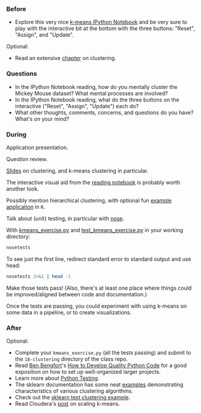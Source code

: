 ### Before

 * Explore this very nice [k-means IPython Notebook](http://nbviewer.ipython.org/github/temporaer/tutorial_ml_gkbionics/blob/master/2%20-%20KMeans.ipynb) and be very sure to play with the interactive bit at the bottom with the three buttons: "Reset", "Assign", and "Update".

Optional:

 * Read an extensive [chapter](http://www-users.cs.umn.edu/~kumar/dmbook/ch8.pdf) on clustering.


### Questions

 * In the IPython Notebook reading, how do you mentally cluster the Mickey Mouse dataset? What mental processes are involved?
 * In the IPython Notebook reading, what do the three buttons on the interactive ("Reset", "Assign", "Update") each do?
 * What other thoughts, comments, concerns, and questions do you have? What's on your mind?


### During

Application presentation.

Question review.

[Slides](slides.pdf) on clustering, and k-means clustering in particular.

The interactive visual aid from the [reading notebook](http://nbviewer.ipython.org/github/temporaer/tutorial_ml_gkbionics/blob/master/2%20-%20KMeans.ipynb) is probably worth another look.

Possibly mention hierarchical clustering, with optional fun [example application](http://planspace.org/2013/07/24/clustered-r-squared-heat-maps-in-r/) in `R`.

Talk about (unit) testing, in particular with [nose](https://nose.readthedocs.org/).

With [kmeans_exercise.py](kmeans_exercise.py) and [test_kmeans_exercise.py](test_kmeans_exercise.py) in your working directory:

```bash
nosetests
```

To see just the first line, redirect standard error to standard output and use head:

```bash
nosetests 2>&1 | head -1
```

Make those tests pass! (Also, there's at least one place where things could be improved/aligned between code and documentation.)

Once the tests are passing, you could experiment with using k-means on some data in a pipeline, or to create visualizations.


### After

Optional:

 * Complete your `kmeans_exercise.py` (all the tests passing) and submit to the `18-clustering` directory of the class repo.
 * Read [Ben Bengfort](https://twitter.com/bbengfort)'s [How to Develop Quality Python Code](https://districtdatalabs.silvrback.com/how-to-develop-quality-python-code) for a good exposition on how to set up well-organized larger projects.
 * Learn more about [Python Testing](http://pythontesting.net/about/).
 * The sklearn documentation has some neat [examples](http://scikit-learn.org/dev/auto_examples/cluster/plot_cluster_comparison.html) demonstrating characteristics of various clustering algorithms.
 * Check out the [sklearn text clustering example](http://scikit-learn.org/dev/auto_examples/document_clustering.html).
 * Read Cloudera's [post](http://blog.cloudera.com/blog/2013/03/cloudera_ml_data_science_tools/) on scaling k-means.
